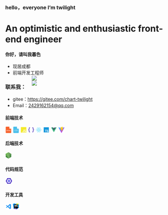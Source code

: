 ### hello，everyone I’m twilight

# An optimistic and enthusiastic front-end engineer

#### 你好，请叫我暮色

- 现居成都
- 前端开发工程师
  <a><img align="right" width="420" src="https://github-readme-stats.vercel.app/api?username=arrive-Lee&bg_color=30,e96443,904e95&title_color=fff&text_color=fff&hide_border=true" /></a>
  <img align="right" width="420" src="https://github-readme-stats.vercel.app/api/top-langs/?username=arrive-Lee&layout=compact&bg_color=30,e96443,904e95&title_color=fff&text_color=fff&hide_border=true" />

### 联系我：

- gitee：https://gitee.com/chart-twilight
- Email：2429162154@qq.com
  <a>

</a>

#### 前端技术

<code><img height="20" src="./img/Html.png" title="Html" /></code>
<code><img height="20" src="./img/Css.png" title="Html" /></code>
<code><img height="20" src="./img/JavaScript.png" title="Html" /></code>
<code><img height="20" src="./img/Less.png" title="Html" /></code>
<code><img height="20" src="./img/React.png" title="Html" /></code>
<code><img height="20" src="./img/Typescript.png" title="Html" /></code>
<code><img height="20" src="./img/Vue.png" title="Html" /></code>
<code><img height="20" src="./img/Vite.png" title="Html" /></code>

#### 后端技术

<code><img height="20" src="./img/Node.png" title="Html" /></code>

#### 代码规范

<code><img height="20" src="./img/Eslint.png" title="Html" /></code>

#### 开发工具

<code><img height="20" src="./img/Vscode.png" title="Html" /></code>
<code><img height="20" src="./img/Webstorm.png" title="Html" /></code>
